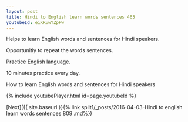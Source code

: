 ```yaml
---
layout: post
title: Hindi to English learn words sentences 465 
youtubeId: eiKRuwYZpPw
---
```

 
 
Helps to learn English words and sentences for Hindi speakers.

Opportunitiy to repeat the words sentences. 

Practice English language. 
 
10 minutes practice every day. 
 
How to learn English words and sentences for Hindi speakers 
 
{% include youtubePlayer.html id=page.youtubeId %}
 
 
[Next]({{ site.baseurl }}{% link  split1/_posts/2016-04-03-Hindi to english learn words sentences 809 .md%})
 
